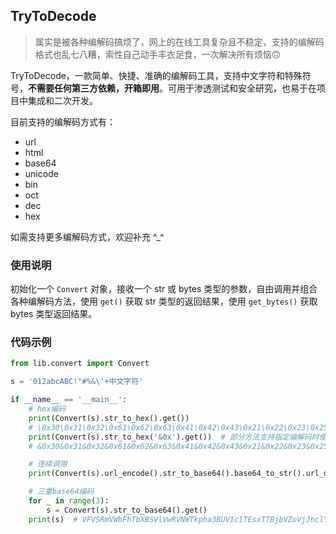 ## TryToDecode

> 属实是被各种编解码搞烦了，网上的在线工具复杂且不稳定，支持的编解码格式也乱七八糟，索性自己动手丰衣足食，一次解决所有烦恼🙃

TryToDecode，一款简单、快捷、准确的编解码工具，支持中文字符和特殊符号，**不需要任何第三方依赖，开箱即用**。可用于渗透测试和安全研究，也易于在项目中集成和二次开发。

目前支持的编解码方式有：

- url
- html
- base64
- unicode
- bin
- oct
- dec
- hex

如需支持更多编解码方式，欢迎补充 ^_^

### 使用说明 

初始化一个 `Convert` 对象，接收一个 str 或 bytes 类型的参数，自由调用并组合各种编解码方法，使用 `get()` 获取 str 类型的返回结果，使用 `get_bytes()` 获取 bytes 类型返回结果。

### 代码示例

```python
from lib.convert import Convert

s = '012abcABC!"#%&\'+中文字符'

if __name__ == '__main__':
    # hex编码
    print(Convert(s).str_to_hex().get())
    # \0x30\0x31\0x32\0x61\0x62\0x63\0x41\0x42\0x43\0x21\0x22\0x23\0x25\0x26\0x27\0x2b\0x4e2d\0x6587\0x5b57\0x7b26
    print(Convert(s).str_to_hex('&0x').get())  # 部分方法支持指定编解码时使用的分割符
    # &0x30&0x31&0x32&0x61&0x62&0x63&0x41&0x42&0x43&0x21&0x22&0x23&0x25&0x26&0x27&0x2b&0x4e2d&0x6587&0x5b57&0x7b26

    # 连续调用
    print(Convert(s).url_encode().str_to_base64().base64_to_str().url_decode().get())  # 012abcABC!"#%&'+中文字符

    # 三重base64编码
    for _ in range(3):
        s = Convert(s).str_to_base64().get()
    print(s)  # VFVSRmVWbFhTbXBSVlVwRVNWTkpha3BUV1c1TEsxTTBjbVZoVjJnclYzUnNLMlZ6Y0djOVBRPT0=
```